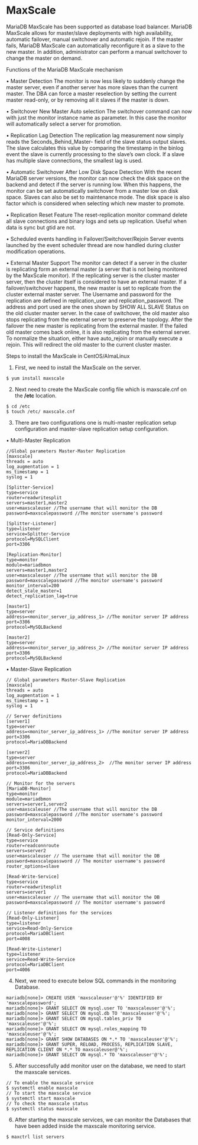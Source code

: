 # MaxScale

MariaDB MaxScale has been supported as database load balancer. MariaDB MaxScale allows for master/slave deployments with high availability, automatic failover, manual switchover and automatic rejoin. If the master fails, MariaDB MaxScale can automatically reconfigure it as a slave to the new master. In addition, administrator can perform a manual switchover to change the master on demand.

Functions of the MariaDB MaxScale mechanism

•	Master Detection
The monitor is now less likely to suddenly change the master server, even if another server has more slaves than the current master. The DBA can force a master reselection by setting the current master read-only, or by removing all it slaves if the master is down.

•	Switchover New Master Auto selection
The switchover command can now with just the monitor instance name as parameter. In this case the monitor will automatically select a server for promotion.

•	Replication Lag Detection
The replication lag measurement now simply reads the Seconds_Behind_Master- field of the slave status output slaves. The slave calculates this value by comparing the timestamp in the binlog event the slave is currently processing to the slave’s own clock. If a slave has multiple slave connections, the smallest lag is used.

•	Automatic Switchover After Low Disk Space Detection
With the recent MariaDB server versions, the monitor can now check the disk space on the backend and detect if the server is running low. When this happens, the monitor can be set automatically switchover from a master low on disk space. Slaves can also be set to maintenance mode. The disk space is also factor which is considered when selecting which new master to promote.

•	Replication Reset Feature
The reset-replication monitor command delete all slave connections and binary logs and sets up replication. Useful when data is sync but gtid are not.

•	Scheduled events handling in Failover/Switchover/Rejoin
Server events launched by the event scheduler thread are now handled during cluster modification operations.

•	External Master Support
The monitor can detect if a server in the cluster is replicating form an external master (a server that is not being monitored by the MaxScale monitor). If the replicating server is the cluster master server, then the cluster itself is considered to have an external master. If a failover/switchover happens, the new master is set to replicate from the cluster external master server. The Username and password for the replication are defined in replication_user and replication_password. The address and port used are the ones shown by SHOW ALL SLAVE Status on the old cluster master server. In the case of switchover, the old master also stops replicating from the external server to preserve the topology. After the failover the new master is replicating from the external master. If the failed old master comes back online, it is also replicating from the external server. To normalize the situation, either have auto_rejoin or manually execute a rejoin. This will redirect the old master to the current cluster master.

Steps to install the MaxScale in CentOS/AlmaLinux

1. First, we need to install the MaxScale on the server.
```
$ yum install maxscale
```

2. Next need to create the MaxScale config file which is maxscale.cnf on the **/etc** location.
```
$ cd /etc
$ touch /etc/ maxscale.cnf
```

3. There are two configurations one is multi-master replication setup configuration and master-slave replication setup configuration.

•	Multi-Master Replication

```
//Global parameters Master-Master Replication
[maxscale]
threads = auto
log_augmentation = 1
ms_timestamp = 1
syslog = 1

[Splitter-Service]
type=service
router=readwritesplit
servers=master1,master2
user=maxscaleuser //The username that will monitor the DB
password=maxscalepassword //The monitor username's password

[Splitter-Listener]
type=listener
service=Splitter-Service
protocol=MySQLClient
port=3306

[Replication-Monitor]
type=monitor
module=mariadbmon
servers=master1,master2
user=maxscaleuser //The username that will monitor the DB
password=maxscalepassword //The monitor username's password
monitor_interval=200
detect_stale_master=1
detect_replication_lag=true

[master1]
type=server
address=<monitor_server_ip_address_1> //The monitor server IP address
port=3306
protocol=MySQLBackend

[master2]
type=server
address=<monitor_server_ip_address_2> //The monitor server IP address
port=3306
protocol=MySQLBackend
```

•	Master-Slave Replication

```
// Global parameters Master-Slave Replication
[maxscale]
threads = auto
log_augmentation = 1
ms_timestamp = 1
syslog = 1

// Server definitions
[server1]
type=server
address=<monitor_server_ip_address_1> //The monitor server IP address
port=3306
protocol=MariaDBBackend

[server2]
type=server
address=<monitor_server_ip_address_2>  //The monitor server IP address
port=3306
protocol=MariaDBBackend

// Monitor for the servers
[MariaDB-Monitor]
type=monitor
module=mariadbmon
servers=server1,server2
user=maxscaleuser //The username that will monitor the DB
password=maxscalepassword //The monitor username's password
monitor_interval=2000

// Service definitions
[Read-Only-Service]
type=service
router=readconnroute
servers=server2
user=maxscaleuser // The username that will monitor the DB
password=maxscalepassword // The monitor username's password
router_options=slave

[Read-Write-Service]
type=service
router=readwritesplit
servers=server1
user=maxscaleuser // The username that will monitor the DB
password=maxscalepassword // The monitor username's password

// Listener definitions for the services
[Read-Only-Listener]
type=listener
service=Read-Only-Service
protocol=MariaDBClient
port=4008

[Read-Write-Listener]
type=listener
service=Read-Write-Service
protocol=MariaDBClient
port=4006
```

4. Next, we need to execute below SQL commands in the monitoring Database.
```
mariadb[none]> CREATE USER 'maxscaleuser'@'%' IDENTIFIED BY 'maxscalepassword';
mariadb[none]> GRANT SELECT ON mysql.user TO 'maxscaleuser'@'%';
mariadb[none]> GRANT SELECT ON mysql.db TO 'maxscaleuser'@'%';
mariadb[none]> GRANT SELECT ON mysql.tables_priv TO 'maxscaleuser'@'%';
mariadb[none]> GRANT SELECT ON mysql.roles_mapping TO 'maxscaleuser'@'%';
mariadb[none]> GRANT SHOW DATABASES ON *.* TO 'maxscaleuser'@'%';
mariadb[none]> GRANT SUPER, RELOAD, PROCESS, REPLICATION SLAVE, REPLICATION CLIENT ON *.* TO maxscaleuser@'%';
mariadb[none]> GRANT SELECT ON mysql.* TO 'maxscaleuser'@'%';
```

5. After successfully add monitor user on the database, we need to start the maxscale services.
```
// To enable the maxscale service
$ systemctl enable maxscale
// To start the maxscale service
$ systemctl start maxscale
// To check the maxscale status
$ systemctl status maxscale
```

6.	After starting the maxscale services, we can monitor the Databases that have been added inside the maxscale monitoring service.

```
$ maxctrl list servers
```



